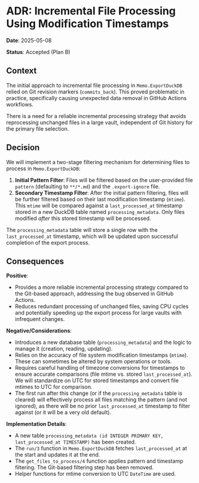 # ADR: Incremental File Processing Using Modification Timestamps

**Date**: 2025-05-08

**Status**: Accepted (Plan B)

## Context

The initial approach to incremental file processing in `Memo.ExportDuckDB` relied on Git revision markers (`commits_back`). This proved problematic in practice, specifically causing unexpected data removal in GitHub Actions workflows.

There is a need for a reliable incremental processing strategy that avoids reprocessing unchanged files in a large vault, independent of Git history for the primary file selection.

## Decision

We will implement a two-stage filtering mechanism for determining files to process in `Memo.ExportDuckDB`:

1.  **Initial Pattern Filter**: Files will be filtered based on the user-provided file `pattern` (defaulting to `**/*.md`) and the `.export-ignore` file.
2.  **Secondary Timestamp Filter**: After the initial pattern filtering, files will be further filtered based on their last modification timestamp (`mtime`). This `mtime` will be compared against a `last_processed_at` timestamp stored in a new DuckDB table named `processing_metadata`. Only files modified _after_ this stored timestamp will be processed.

The `processing_metadata` table will store a single row with the `last_processed_at` timestamp, which will be updated upon successful completion of the export process.

## Consequences

**Positive**:

- Provides a more reliable incremental processing strategy compared to the Git-based approach, addressing the bug observed in GitHub Actions.
- Reduces redundant processing of unchanged files, saving CPU cycles and potentially speeding up the export process for large vaults with infrequent changes.

**Negative/Considerations**:

- Introduces a new database table (`processing_metadata`) and the logic to manage it (creation, reading, updating).
- Relies on the accuracy of file system modification timestamps (`mtime`). These can sometimes be altered by system operations or tools.
- Requires careful handling of timezone conversions for timestamps to ensure accurate comparisons (file mtime vs. stored `last_processed_at`). We will standardize on UTC for stored timestamps and convert file mtimes to UTC for comparison.
- The first run after this change (or if the `processing_metadata` table is cleared) will effectively process all files matching the pattern (and not ignored), as there will be no prior `last_processed_at` timestamp to filter against (or it will be a very old default).

**Implementation Details**:

- A new table `processing_metadata (id INTEGER PRIMARY KEY, last_processed_at TIMESTAMP)` has been created.
- The `run/3` function in `Memo.ExportDuckDB` fetches `last_processed_at` at the start and updates it at the end.
- The `get_files_to_process/4` function applies pattern and timestamp filtering. The Git-based filtering step has been removed.
- Helper functions for mtime conversion to UTC `DateTime` are used.
